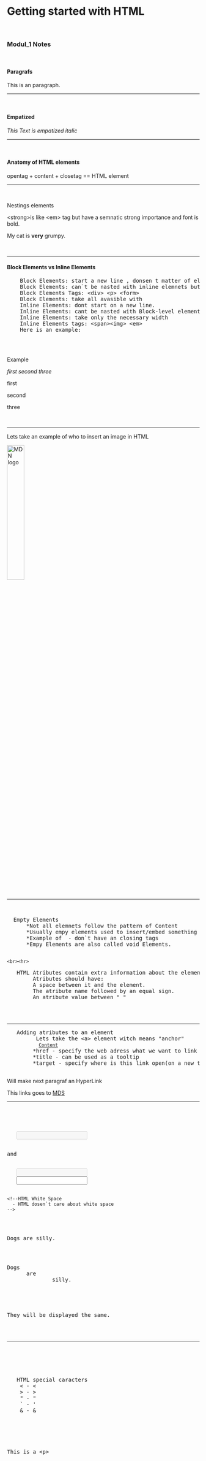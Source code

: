 <h1>Getting started with HTML</h1>
<br>
<h3>Modul_1 Notes</h3>
<br>
<h4>Paragrafs</h4>
<p>This is an paragraph.</p>
<hr><br>   
<h4>Empatized</h4>
<em>This Text is empatized italic</em>
<hr><br>

<h4>Anatomy of HTML elements</h4>
<p>opentag + content + closetag == HTML element</p>
<hr><br>

<p>Nestings elements</p>
<p>&lt;strong&gt;is like &lt;em&gt; tag but have a semnatic strong importance and font is bold. 
<p>My cat is <strong>very</strong> grumpy.</p>
   <br>
   <hr>
   
<h4>Block Elements vs Inline Elements</h4>
   <pre>
    Block Elements: start a new line , donsen t matter of elements before or after
    Block Elements: can`t be nasted with inline elemnets but can be nasted with other Block-level Elements
    Block Elements Tags: &lt;div&gt; &lt;p&gt; &lt;form&gt;
    Block Elements: take all avasible with
    Inline Elements: dont start on a new line.
    Inline Elements: cant be nasted with Block-level elements.
    Inline Elements: take only the necessary width
    Inline Elements tags: &lt;span&gt;&lt;img&gt; &lt;em&gt;
    Here is an example:
   </pre>
   
   <br>
   <p>Example</p>
   <em>first</em>
   <em>second</em>
   <em>three</em>
   <p>first</p>
   <p>second</p>
   <p>three</p>
   <br>
   <hr>
   
   <p>Lets take an example of who to insert an image in HTML</p>
    <img src="images/firefox.jpg" alt="MDN logo" width="30%" height="30%">
    <hr>
    <br>
    
   <pre>
  Empty Elements
      *Not all elemnets follow the pattern of <tagname>Content</tagname>
      *Usually empy elements used to insert/embed something in the document
      *Example of <img src="" alt="" width="" height=""> - don`t have an closing tags
      *Empy Elements are also called void Elements.
    </pre>
    <br><hr>
    
    
   <pre>
   HTML Atributes contain extra information about the element.
        Atributes should have:
        A space between it and the element.
        The atribute name followed by an equal sign.
        An atribute value between " "  
   </pre>
   
   <br><hr>
   
   <pre>
   Adding atributes to an element
         Lets take the &lt;a&gt; element witch means "anchor"
         <code> <a href="" target=" " title="">Content</a></code>
        *href - specify the web adress what we want to link
        *title - can be used as a tooltip
        *target - specify where is this link open(on a new tab? or self tab?)
   </pre>
   
     
   <p>Will make next paragraf an HyperLink</p>
   <p>This links goes to <a href="https://mozilla.org/" title="Mozilla FireFox Home Page" target="_blank">MDS</a></p>
   <hr>
   <br>
   
   <pre>
   <Boolean Atributes
      Are atributes with no value
      They  are perfecty allowed
      Take the disable atribute
   
   </pre> 
    
   <input type="text" name="text" value="" disabled="disabled">
   <p>and</p>
   <input type="text" name="text" value="" disabled>
   <input type="text" name="" value="">

    <!--HTML White Space
      - HTML dosen`t care about white space
    -->
   <p>Dogs are silly.</p>
   <p>Dogs
      are
              silly.
   </p>
   <p>They will be displayed the same.</p>
   <hr><br>
   
   <pre>
   HTML special caracters
    < - &lt;
    > - &gt;
    " - &quot;
    ` - &apos;
    & - &amp;
  </pre>
   <p>This is a &lt;p&gt;</p>


